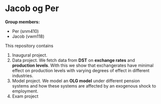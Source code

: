 # Jacob og Per

**Group members:**
- Per (snm410)
- Jacob (vwm118)

This repository contains  
1. Inaugural project. 
2. Data project. We fetch data from **DST** on **exchange rates** and **production levels**. With this we show that exchangerates have minimal effect on production levels with varying degrees of effect in different industries.
3. Model project. We model an **OLG model** under different pension systems and how these systems are affected by an exogenous shock to employment.
4. Exam project 
